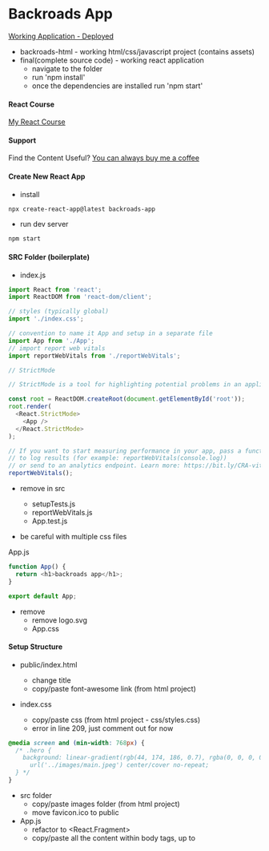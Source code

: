 # Backroads App

[Working Application - Deployed](https://backroads-app.netlify.app/)

- backroads-html - working html/css/javascript project (contains assets)
- final(complete source code) - working react application
  - navigate to the folder
  - run 'npm install'
  - once the dependencies are installed run 'npm start'

#### React Course

[My React Course](https://www.udemy.com/course/react-tutorial-and-projects-course/?referralCode=FEE6A921AF07E2563CEF)

#### Support

Find the Content Useful? [You can always buy me a coffee](https://www.buymeacoffee.com/johnsmilga)

#### Create New React App

- install

```sh
npx create-react-app@latest backroads-app
```

- run dev server

```sh
npm start
```

#### SRC Folder (boilerplate)

- index.js

```js
import React from 'react';
import ReactDOM from 'react-dom/client';

// styles (typically global)
import './index.css';

// convention to name it App and setup in a separate file
import App from './App';
// import report web vitals
import reportWebVitals from './reportWebVitals';

// StrictMode

// StrictMode is a tool for highlighting potential problems in an application.Activates additional checks and warnings for its descendants.Runs only in Development, does not impact the production build. RENDERS TWICE !!! Possible to remove.

const root = ReactDOM.createRoot(document.getElementById('root'));
root.render(
  <React.StrictMode>
    <App />
  </React.StrictMode>
);

// If you want to start measuring performance in your app, pass a function
// to log results (for example: reportWebVitals(console.log))
// or send to an analytics endpoint. Learn more: https://bit.ly/CRA-vitals
reportWebVitals();
```

- remove in src

  - setupTests.js
  - reportWebVitals.js
  - App.test.js

- be careful with multiple css files

App.js

```js
function App() {
  return <h1>backroads app</h1>;
}

export default App;
```

- remove
  - remove logo.svg
  - App.css

#### Setup Structure

- public/index.html

  - change title
  - copy/paste font-awesome link (from html project)

- index.css

  - copy/paste css (from html project - css/styles.css)
  - error in line 209, just comment out for now

```css
@media screen and (min-width: 768px) {
  /* .hero {
    background: linear-gradient(rgb(44, 174, 186, 0.7), rgba(0, 0, 0, 0.7)),
      url('../images/main.jpeg') center/cover no-repeat;
  } */
}
```

- src folder
  - copy/paste images folder (from html project)
  - move favicon.ico to public
- App.js
  - refactor to <React.Fragment>
  - copy/paste all the content within body tags, up to <script> (index.html)
  - select all "class" instances and refactor to "className" (CMD + D)
  - fix the comment bug (remove or comment out)
  - don't worry about - Using target="\_blank" without rel="noreferrer" warning,
    will fix it later
  - move README.md from final to current project

#### Setup Components

- in src create components folder
- in the components create following files
  - Navbar.js
  - Hero.js
  - About.js
  - Services.js
  - Tours.j
  - Footer.js
- setup components with default export (snippet - rafce)
- carefully move the code from App.js into components (files)
  - hint - look for navbar, footer and section tags
- App.js should be empty
- import and render all components in App.js (try auto imports)
- result is going to be the same, it's just easier to manage the code
- again, it's just my preference to split up code in such way.
  You can split it up in any way that makes the most sense to you.

#### Navbar

- first let's fix the image (logo)
  - setup import from images and update source

```js
// import
import logo from '../images/logo.svg';

// JSX
<img src={logo} className='nav-logo' alt='backroads' />;
```

#### Smooth Scroll

- html/css feature

```html
<!-- link -->
<a href="#services"> services </a>
<!-- element -->
<section id="services"></section>
```

```css
html {
  scroll-behavior: smooth;
}
.section {
  /* navbar height */
  scroll-margin-top: 4rem;
}
```

#### Page Links

- refactor repeating code

```js
<li>
  <a href='#home' className='nav-link'>
    home
  </a>
</li>
```

- figure out which data is repeating hint (href, text )
- in src create data.js and setup a structure
  - (hint - [{property:value},{property:value}])
- export/import iterate over the list,return elements and inject data

```js
export const pageLinks = [
  { id: 1, href: '#home', text: 'home' },
  { id: 2, href: '#about', text: 'about' },
  { id: 3, href: '#services', text: 'services' },
  { id: 4, href: '#tours', text: 'tours' },
];
```

```js
import { pageLinks } from '../data';

{
  pageLinks.map((link) => {
    return (
      <li key={link.id}>
        <a href={link.href} className='nav-link'>
          {link.text}
        </a>
      </li>
    );
  });
}
```

#### Nav Icons (social-links)

- repeat the same steps (as with page links)
- add rel='noreferrer'

```js
{
  socialLinks.map((link) => {
    const { id, href, icon } = link;
    return (
      <li key={id}>
        <a href={href} target='_blank' rel='noreferrer' className='nav-icon'>
          <i className={icon}></i>
        </a>
      </li>
    );
  });
}
```

#### Hero

- change title or text (optional)
- fix the image (path in css)

#### About

- fix the image (hint - just like with logo in the navbar)

#### Section Title

- in components create Title.js
- get the structure from one of the sections
- setup two props
- replace in About, Services, Tours

```js
const Title = ({ title, subTitle }) => {
  return (
    <div className='section-title'>
      <h2>
        {title} <span>{subTitle}</span>
      </h2>
    </div>
  );
};
export default Title;
```

About.js

```js
// import
import Title from './Title';

// display
<Title title='about' subTitle='us' />;
```

#### Services

- refactor repeating code (hint - just like with page and social links)
  - setup data, export/import, iterate

data.js

```js
export const services = [
  {
    id: 1,
    icon: 'fas fa-wallet fa-fw',
    title: 'saving money',
    text: 'Lorem ipsum dolor sit amet consectetur adipisicing elit.Asperiores, officia',
  },
  // rest of the objects
];
```

Services.js

```js
import Title from './Title';
import { services } from '../data';
const Services = () => {
  return (
    <section className='section services' id='services'>
      <Title title='our' subTitle='services' />

      <div className='section-center services-center'>
        {services.map((service) => {
          const { id, icon, title, text } = service;
          return (
            <article className='service' key={id}>
              <span className='service-icon'>
                <i className={icon}></i>
              </span>
              <div className='service-info'>
                <h4 className='service-title'>{title}</h4>
                <p className='service-text'>{text}</p>
              </div>
            </article>
          );
        })}
      </div>
    </section>
  );
};
export default Services;
```

#### Tours

- refactor repeating code

#### Footer

- refactor repeating code
- re-use page and social links
- in the <span id="date">provide current year (hint - {})

#### Alternative Approach (optional)

- in components create PageLinks.js
- import pageLinks
- return the entire list and replace current setup in Navbar, Footer
- "gotcha"
  - the more "moving parts" you will have the harder it's going to be to manage
  - my personal preference, if possible just use data

#### Challenge (optional)

- create more components (essentially, split up the code more)
- find all map methods and move elements to separate components
- By the end of the video you should have four additional components
  - Tour.js
  - Service.js
  - SocialLink.js
  - PageLink.js

#### Continuous Deployment

- fix warnings (About Section)

- netlify account
- github account
- basic git commands :

  - remove existing git repo
    - Mac : rm -rf .git
    - Windows : rmdir -Force -Recurse .git
    - Windows : rd /s /q .git
      Windows commands were shared by students and I have not personally tested them.
  - setup new repo
    - git init
      create an empty git repository
    - git add
      adds new or changed files in your working directory
      to the Git staging area
    - git add .
      adds entire project
      apart from files/directories specified in .gitignore
    - git commit -m "first commit"
      A shortcut command that immediately creates a commit
      with a passed commit message.
    - push to github
      git remote add origin git@github.com:your-profile/repo-name.git
      git branch -M main
      git push -u origin main

#### Benefits

- don't need to keep project locally
- automatic builds

#### Warnings "Gotcha"

- Netlify treats warnings as errors

package.json

```json
"scripts": {
    "start": "react-scripts start",
    "build": "CI= react-scripts build",
    "local-build": "react-scripts build",
    "test": "react-scripts test",
    "eject": "react-scripts eject"
  },
```
